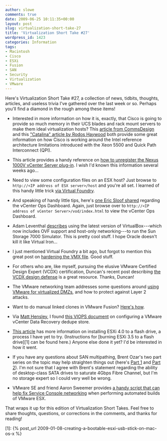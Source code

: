 ```yaml
---
author: slowe
comments: true
date: 2009-06-25 10:11:35+00:00
layout: post
slug: virtualization-short-take-27
title: 'Virtualization Short Take #27'
wordpress_id: 1423
categories: Information
tags:
- Macintosh
- Cisco
- ESXi
- Fusion
- SAN
- Security
- Virtualization
- VMware
---
```


Here's Virtualization Short Take #27, a collection of news, tidbits, thoughts, articles, and useless trivia I've gathered over the last week or so. Perhaps you'll find a diamond in the rough among these items!

* Interested in more information on how it is, exactly, that Cisco is going to provide so much memory in their UCS blades and rack mount servers to make them ideal virtualization hosts? This [article from CommsDesign](http://www.commsdesign.com/article/printableArticle.jhtml?articleID=217700103) and this ["Catalina" article by Rodos Haywood](http://rodos.haywood.org/2009/06/nehalem-memory-with-catalina.html) both provide some great information on how Cisco is working around the Intel reference architecture limitations introduced with the Xeon 5500 and Quick Path Interconnect (QPI).

* This article provides a handy reference on [how to unregister the Nexus 1000V vCenter Server plug-in](http://malaysiavm.com/blog/how-to-remove-cisco-nexus-1000v-plugin/). I wish I'd known this information several weeks ago...

* Need to view some configuration files on an ESX host? Just browse to `http://<IP address of ESX server>/host` and you're all set. I learned of this handy little trick [via Virtual Foundry](http://virtualfoundry.blogspot.com/2009/06/another-http-file-trick.html).

* And speaking of handy little tips, here's [one Eric Sloof shared](http://www.ntpro.nl/blog/archives/1153-VMware-vCenter-Operational-Dashboard.html) regarding the vCenter Ops Dashboard. Again, just browse over to `http://<IP address of vCenter Server>/vod/index.html` to view the vCenter Ops Dashboard.

* Adam Leventhal [describes](http://blogs.sun.com/ahl/entry/ss_7000_simulator_update_plus) using the latest version of VirtualBox---which now includes OVF support and host-only networking---to run the Sun Storage 7000 Simulator. This is pretty cool stuff. I hope Oracle doesn't kill it like Virtual Iron...

* I just mentioned Virtual Foundry a bit ago, but forgot to mention this great post on [hardening the VMX file](http://virtualfoundry.blogspot.com/2009/04/hardening-vmx-file.html). Good stuff.

* For others who are, like myself, pursuing the elusive VMware Certified Design Expert (VCDX) certification, Duncan's recent post describing [the VCDX design defense](http://www.yellow-bricks.com/2009/06/16/vcdx-defense-the-blog-article/) is a great resource. Thanks, Duncan!

* The VMware networking team addresses some questions around [using VMware for virtualized DMZs](http://blogs.vmware.com/networking/2009/06/lets-talk-security-dmzs-vlans-and-l2-attacks.html), and how to protect against Layer 2 attacks.

* Want to do manual linked clones in VMware Fusion? [Here's how](http://communities.vmware.com/docs/DOC-5611).

* Via [Matt Hensley](http://matthensley.wordpress.com/2009/06/22/best-practices-for-vmware-data-recovery-vdr/), I found [this VIOPS document](http://viops.vmware.com/home/docs/DOC-1551) on configuring a VMware vCenter Data Recovery dedupe store.

* [This article](http://solori.wordpress.com/2009/05/22/preview-install-esxi-4-0-to-flash/) has more information on installing ESXi 4.0 to a flash drive, a process I have yet to try. (Instructions for [burning ESXi 3.5 to a flash drive][1] can be found here.) Anyone else done it yet? I'd be interested in how it went.

* If you have any questions about SAN multipathing, Brent Ozar's two part series on the topic may help straighten things out (here's [Part 1](http://www.brentozar.com/archive/2009/05/san-multipathing-part-1-what-are-paths/) and [Part 2](http://www.brentozar.com/archive/2009/05/san-multipathing-part-2-what-multipathing-does/)). I'm not sure that I agree with Brent's statement regarding the ability of desktop-class SATA drives to saturate 4Gbps Fibre Channel, but I'm no storage expert so I could very well be wrong.

* VMware SE and friend Aaron Sweemer provides [a handy script that can help fix Service Console networking](http://www.virtualinsanity.com/index.php/2009/05/27/scripted-esx-installation-reconfiguring-cos-networking-with-kickstart/) when performing automated builds of VMware ESX.

That wraps it up for this edition of Virtualization Short Takes. Feel free to share thoughts, questions, or corrections in the comments, and thanks for reading!

[1]: {% post_url 2009-01-08-creating-a-bootable-esxi-usb-stick-on-mac-os-x %}
